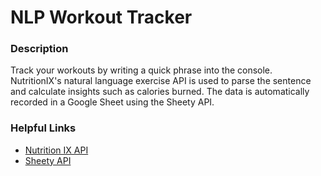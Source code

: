 # NLP Workout Tracker
### Description
Track your workouts by writing a quick phrase into the console. NutritionIX's natural language exercise API is used to parse the sentence and calculate insights such as calories burned. The data is automatically recorded in a Google Sheet using the Sheety API.
### Helpful Links
* [Nutrition IX API](https://www.nutritionix.com/business/api)
* [Sheety API](https://sheety.co/)
